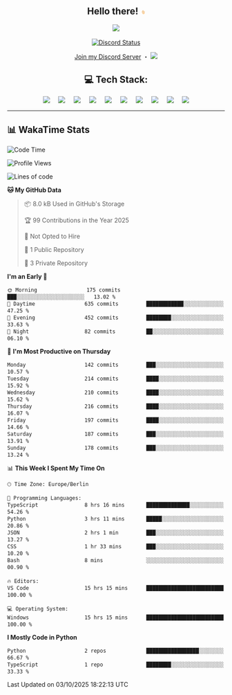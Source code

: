 <div align="center">
  
  ## <strong>Hello there! <img src="https://raw.githubusercontent.com/ginny100/ginny100/main/assets/waving-hand.webp" width="2%"></strong><br/>
  <p align="center">
    <a><img src="https://readme-typing-svg.herokuapp.com?color=B57EDC&size=25&center=true&lines=hi+I'm+Chaos;high+perf+discord+dev;postgres+%2B+redis+%2B+python"></a>
  </p>
  
</div>

<div align="center">
  <a href="https://discord.com/users/781512050445778985">
    <img src="https://discord.c99.nl/widget/theme-5/781512050445778985.png" alt="Discord Status" />
  </a>
  <p align="center">  
    <a href="https://discord.gg/dosa">Join my Discord Server</a> ・ 
    <img src="https://komarev.com/ghpvc/?username=Cha03s">
  </p>
</div>


## <div align="center">💻 Tech Stack:</div>
<div align="center">
  <img src="https://cdn.jsdelivr.net/gh/devicons/devicon/icons/python/python-original.svg" height="40" />
  <img width="12" />
  <img src="https://cdn.jsdelivr.net/gh/devicons/devicon/icons/java/java-original.svg" height="40" />
  <img width="12" />
  <img src="https://cdn.jsdelivr.net/gh/devicons/devicon/icons/javascript/javascript-original.svg" height="40" />
  <img width="12" />
  <img src="https://cdn.jsdelivr.net/gh/devicons/devicon/icons/typescript/typescript-original.svg" height="40" />
  <img width="12" />
  <img src="https://cdn.jsdelivr.net/gh/devicons/devicon/icons/nodejs/nodejs-original.svg" height="40" />
  <img width="12" />
  <img src="https://cdn.jsdelivr.net/gh/devicons/devicon/icons/react/react-original.svg" height="40" />
  <img width="12" />
  <img src="https://cdn.jsdelivr.net/gh/devicons/devicon/icons/docker/docker-original.svg" height="40" />
  <img width="12" />
  <img src="https://cdn.jsdelivr.net/gh/devicons/devicon/icons/yaml/yaml-original.svg" height="40" />
  <img width="12" />
  <img src="https://cdn.jsdelivr.net/gh/devicons/devicon/icons/redis/redis-original.svg" height="40" />
  <img width="12" />
  <img src="https://cdn.jsdelivr.net/gh/devicons/devicon/icons/postgresql/postgresql-original.svg" height="40" />
</div>

---

## 📊 WakaTime Stats

<!--START_SECTION:waka-->
![Code Time](http://img.shields.io/badge/Code%20Time-203%20hrs%2019%20mins-blue)

![Profile Views](http://img.shields.io/badge/Profile%20Views-0-blue)

![Lines of code](https://img.shields.io/badge/From%20Hello%20World%20I%27ve%20Written-211.0%20thousand%20lines%20of%20code-blue)

**🐱 My GitHub Data** 

> 📦 8.0 kB Used in GitHub's Storage 
 > 
> 🏆 99 Contributions in the Year 2025
 > 
> 🚫 Not Opted to Hire
 > 
> 📜 1 Public Repository 
 > 
> 🔑 3 Private Repository 
 > 
**I'm an Early 🐤** 

```text
🌞 Morning                175 commits         ███░░░░░░░░░░░░░░░░░░░░░░   13.02 % 
🌆 Daytime                635 commits         ████████████░░░░░░░░░░░░░   47.25 % 
🌃 Evening                452 commits         ████████░░░░░░░░░░░░░░░░░   33.63 % 
🌙 Night                  82 commits          ██░░░░░░░░░░░░░░░░░░░░░░░   06.10 % 
```
📅 **I'm Most Productive on Thursday** 

```text
Monday                   142 commits         ███░░░░░░░░░░░░░░░░░░░░░░   10.57 % 
Tuesday                  214 commits         ████░░░░░░░░░░░░░░░░░░░░░   15.92 % 
Wednesday                210 commits         ████░░░░░░░░░░░░░░░░░░░░░   15.62 % 
Thursday                 216 commits         ████░░░░░░░░░░░░░░░░░░░░░   16.07 % 
Friday                   197 commits         ████░░░░░░░░░░░░░░░░░░░░░   14.66 % 
Saturday                 187 commits         ███░░░░░░░░░░░░░░░░░░░░░░   13.91 % 
Sunday                   178 commits         ███░░░░░░░░░░░░░░░░░░░░░░   13.24 % 
```


📊 **This Week I Spent My Time On** 

```text
🕑︎ Time Zone: Europe/Berlin

💬 Programming Languages: 
TypeScript               8 hrs 16 mins       ██████████████░░░░░░░░░░░   54.26 % 
Python                   3 hrs 11 mins       █████░░░░░░░░░░░░░░░░░░░░   20.86 % 
JSON                     2 hrs 1 min         ███░░░░░░░░░░░░░░░░░░░░░░   13.27 % 
CSS                      1 hr 33 mins        ███░░░░░░░░░░░░░░░░░░░░░░   10.20 % 
Bash                     8 mins              ░░░░░░░░░░░░░░░░░░░░░░░░░   00.90 % 

🔥 Editors: 
VS Code                  15 hrs 15 mins      █████████████████████████   100.00 % 

💻 Operating System: 
Windows                  15 hrs 15 mins      █████████████████████████   100.00 % 
```

**I Mostly Code in Python** 

```text
Python                   2 repos             █████████████████░░░░░░░░   66.67 % 
TypeScript               1 repo              ████████░░░░░░░░░░░░░░░░░   33.33 % 
```




 Last Updated on 03/10/2025 18:22:13 UTC
<!--END_SECTION:waka-->

